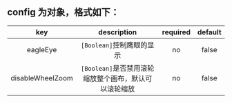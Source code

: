 ## config 为对象，格式如下： 

| key  |      description                         |required| default |
|:-----------:|:----------------------------------------:|:------:|:-------:|
| eagleEye | `[Boolean]`控制鹰眼的显示         |   no   |  false |
| disableWheelZoom | `[Boolean]`是否禁用滚轮缩放整个画布，默认可以滚轮缩放 |   no   |  false  |